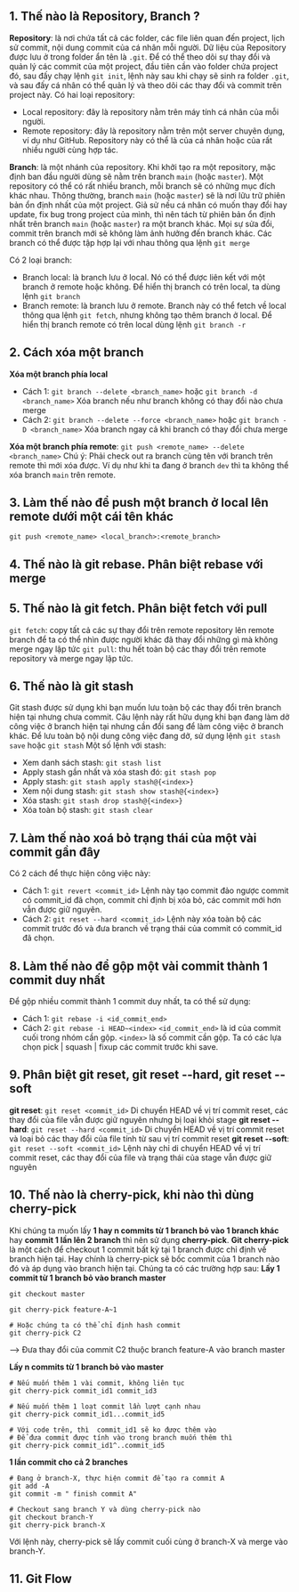 ## 1. Thế nào là Repository, Branch ?
**Repository**: là nơi chứa tất cả các folder, các file liên quan đến project, lịch sử commit, nội dung commit của cá nhân mỗi người. Dữ liệu của Repository được lưu ở trong folder ẩn tên là `.git`. Để có thể theo dõi sự thay đổi và quản lý các commit của một project, đầu tiên cần vào folder chứa project đó, sau đấy chạy lệnh `git init`, lệnh này sau khi chạy sẽ sinh ra folder `.git`, và sau đấy cá nhân có thể quản lý và theo dõi các thay đổi và commit trên project này. Có hai loại repository: 
- Local repository: đây là repository nằm trên máy tính cá nhân của mỗi người.
- Remote repository: đây là repository nằm trên một server chuyên dụng, ví dụ như GitHub. Repository này có thể là của cá nhân hoặc của rất nhiều người cùng hợp tác.

**Branch**: là một nhánh của repository. Khi khởi tạo ra một repository, mặc định ban đầu người dùng sẽ nằm trên branch `main` (hoặc `master`). Một repository có thể có rất nhiều branch, mỗi branch sẽ có những mục đích khác nhau. Thông thường, branch `main` (hoặc `master`) sẽ là nơi lữu trữ phiên bản ổn định nhất của một project. Giả sử nếu cá nhân có muốn thay đổi hay update, fix bug trong project của mình, thì nên tách từ phiên bản ổn định nhất trên branch `main` (hoặc `master`) ra một branch khác. Mọi sự sửa đổi, commit trên branch mới sẽ không làm ảnh hưởng đến branch khác. Các branch có thể được tập hợp lại với nhau thông qua lệnh `git merge`

Có 2 loại branch:
- Branch local: là branch lưu ở local. Nó có thể được liên kết với một branch ở remote hoặc không. Để hiển thị branch có trên local, ta dùng lệnh `git branch`
- Branch remote: là branch lưu ở remote. Branch này có thể fetch về local thông qua lệnh `git fetch`, nhưng không tạo thêm branch ở local. Để hiển thị branch remote có trên local dùng lệnh `git branch -r`

## 2. Cách xóa một branch
**Xóa một branch phía local**
- Cách 1: `git branch --delete <branch_name>` hoặc `git branch -d <branch_name>`
Xóa branch nếu như branch không có thay đổi nào chưa merge
- Cách 2: `git branch --delete --force <branch_name>` hoặc `git branch -D <branch_name>`
Xóa branch ngay cả khi branch có thay đổi chưa merge

**Xóa một branch phía remote**:
`git push <remote_name> --delete <branch_name>`
Chú ý: Phải check out ra branch cùng tên với branch trên remote thì mới xóa được. Ví dụ như khi ta đang ở branch `dev` thì ta không thể xóa branch `main` trên remote.

## 3. Làm thế nào để push một branch ở local lên remote dưới một cái tên khác
`git push <remote_name> <local_branch>:<remote_branch>`

## 4. Thế nào là git rebase. Phân biệt rebase với merge

## 5. Thế nào là git fetch. Phân biệt fetch với pull
`git fetch`: copy tất cả các sự thay đổi trên remote repository lên remote branch để ta có thể nhìn được người khác đã thay đổi những gì mà không merge ngay lập tức
`git pull`: thu hết toàn bộ các thay đổi trên remote repository và merge ngay lập tức.
## 6. Thế nào là git stash
Git stash được sử dụng khi bạn muốn lưu toàn bộ các thay đổi trên branch hiện tại nhưng chưa commit. Câu lệnh này rất hữu dụng khi bạn đang làm dở công việc ở branch hiện tại nhưng cần đổi sang để làm công việc ở branch khác.
Để lưu toàn bộ nội dung công việc đang dở, sử dụng lệnh `git stash save` hoặc `git stash`
Một số lệnh với stash:
- Xem danh sách stash: `git stash list`
- Apply stash gần nhất và xóa stash đó: `git stash pop`
- Apply stash: `git stash apply stash@{<index>}`
- Xem nội dung stash: `git stash show stash@{<index>}`
- Xóa stash: `git stash drop stash@{<index>}`
- Xóa toàn bộ stash: `git stash clear`
## 7. Làm thế nào xoá bỏ trạng thái của một vài commit gần đây
Có 2 cách để thực hiện công việc này:
- Cách 1: `git revert <commit_id>`
		Lệnh này tạo commit đảo ngược commit có commit_id đã chọn, commit chỉ định bị xóa bỏ, các commit mới hơn vẫn được giữ nguyên.
- Cách 2: `git reset --hard <commit_id>`
		Lệnh này xóa toàn bộ các commit trước đó và đưa branch về trạng thái của commit có commit_id đã chọn.
## 8. Làm thế nào để gộp một vài commit thành 1 commit duy nhất
Để gộp nhiều commit thành 1 commit duy nhất, ta có thể sử dụng:
- Cách 1: `git rebase -i <id_commit_end>`
- Cách 2: `git rebase -i HEAD~<index>`
`<id_commit_end>` là id của commit cuối trong nhóm cần gộp. `<index>` là số commit cần gộp. Ta có các lựa chọn pick | squash | fixup các commit trước khi save.
## 9. Phân biệt git reset, git reset --hard, git reset --soft
**git reset**: `git reset <commit_id>`
Di chuyển HEAD về vị trí commit reset, các thay đổi của file vẫn được giữ nguyên nhưng bị loại khỏi stage
**git reset --hard**: `git reset --hard <commit_id>`
Di chuyển HEAD về vị trí commit reset và loại bỏ các thay đổi của file tính từ sau vị trí commit reset
**git reset --soft**: `git reset --soft <commit_id>`
Lệnh này chỉ di chuyển HEAD về vị trí commit reset, các thay đổi của file và trạng thái của stage vẫn được giữ nguyên
## 10. Thế nào là cherry-pick, khi nào thì dùng cherry-pick
Khi chúng ta muốn lấy **1 hay n commits từ 1 branch bỏ vào 1 branch khác** hay **commit 1 lần lên 2 branch** thì nên sử dụng **cherry-pick**. **Git cherry-pick** là một cách để checkout 1 commit bất kỳ tại 1 branch được chỉ định về branch hiện tại. Hay chính là cherry-pick sẽ bốc commit của 1 branch nào đó và áp dụng vào branch hiện tại. Chúng ta có các trường hợp sau:
**Lấy 1 commit từ 1 branch bỏ vào branch master**
```Git
git checkout master

git cherry-pick feature-A~1

# Hoặc chúng ta có thể chỉ định hash commit
git cherry-pick C2
```
--> Đưa thay đổi của commit C2 thuộc branch feature-A vào branch master

**Lấy n commits từ 1 branch bỏ vào master**
```Git
# Nếu muốn thêm 1 vài commit, không liên tục
git cherry-pick commit_id1 commit_id3

# Nếu muốn thêm 1 loạt commit lần lượt cạnh nhau
git cherry-pick commit_id1...commit_id5

# Với code trên, thì  commit_id1 sẽ ko được thêm vào
# Để đưa commit được tính vào trong branch muốn thêm thì 
git cherry-pick commit_id1^..commit_id5
```

**1 lần commit cho cả 2 branches**
```Git
# Đang ở branch-X, thực hiện commit để tạo ra commit A
git add -A
git commit -m " finish commit A"

# Checkout sang branch Y và dùng cherry-pick nào
git checkout branch-Y
git cherry-pick branch-X
```
Với lệnh này, cherry-pick sẽ lấy commit cuối cùng ở branch-X và merge vào branch-Y.
## 11. Git Flow
